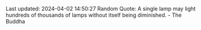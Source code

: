 Last updated: 2024-04-02 14:50:27
Random Quote: A single lamp may light hundreds of thousands of lamps without itself being diminished. - The Buddha